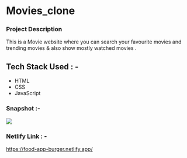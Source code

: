 # Movies_clone

### Project Description
This is a Movie website where you can search your favourite movies and trending movies &amp; also show mostly watched movies .

## Tech Stack Used : -
- HTML 
- CSS 
- JavaScript

### Snapshot :-
<img src="https://cdn-images-1.medium.com/max/880/1*dpWaZSgH3gXrj785ceHFEQ.png" />

### Netlify Link : -
https://food-app-burger.netlify.app/
